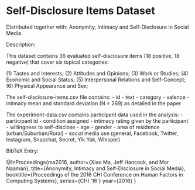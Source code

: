 # Self-Disclosure Items Dataset

Distributed together with: Anonymity, Intimacy and Self-Disclosure in Social Media

Description:

This dataset contains 36 evaluated self-disclosure items (18 positive, 18 negative) that cover six topical categories:

(1) Tastes and Interests;
(2) Attitudes and Opinions;
(3) Work or Studies;
(4) Economic and Social Status;
(5) Interpersonal Relations and Self-Concept;
(6) Physical Appearance and Sex;

The self-disclosure-items.csv file contains:
	- id
	- text
	- category
	- valence
	- intimacy mean and standard deviation (N = 269) as detailed in the paper


The experiment-data.csv contains participant data used in the analysis:
	- participant id
	- condition assigned
	- intimacy rating given by the participant
	- willingness to self-disclose
	- age
	- gender
	- area of residence (urban/Suburban/Rural)
	- social media use (general, Facebook, Twitter, Instagram, Snapchat, Secret, Yik Yak, Whisper)


BibTeX Entry:

@InProceedings{ma2016,
  author={Xiao Ma, Jeff Hancock, and Mor Naaman},
  title={Anonymity, Intimacy and Self-Disclosure in Social Media},
  booktitle={Proceedings of the 2016 CHI Conference on Human Factors in Computing Systems},
  series={CHI '16'}
  year={2016}
}